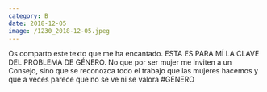 ```yaml
--- 
category: B 
date: 2018-12-05 
image: /1230_2018-12-05.jpeg 
--- 
```


Os comparto este texto que me ha encantado. ESTA ES PARA MÍ LA CLAVE DEL PROBLEMA DE GÉNERO. No que por ser mujer me inviten a un Consejo, sino que se reconozca todo el trabajo que las mujeres hacemos y que a veces parece que no se ve ni se valora #GENERO